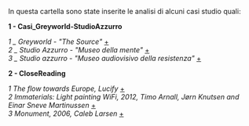 In questa cartella sono state inserite le analisi di alcuni casi studio quali:

**1 - Casi_Greyworld-StudioAzzurro**

_1 _ Greyworld - "The Source"_ [+](http://greyworld.org/?p=31) </br>
_2 _ Studio Azzurro - "Museo della mente"_ [+](https://www.studioazzurro.com/in-corso/museo-della-mente-visita/) </br>
_3 _ Studio azzurro - "Museo audiovisivo della resistenza"_ [+](https://www.studioazzurro.com/opere/museo-della-resistenza/)

**2 - CloseReading**

_1 The flow towards Europe, Lucify_ [+](https://www.lucify.com/the-flow-towards-europe/) </br>
_2 Immaterials: Light painting WiFi, 2012, Timo Arnall, Jørn Knutsen and Einar Sneve Martinussen_ [+](https://vimeo.com/20412632) </br>
_3 Monument, 2006, Caleb Larsen_ [+](http://classic.rhizome.org/artbase/artwork/43859/)

